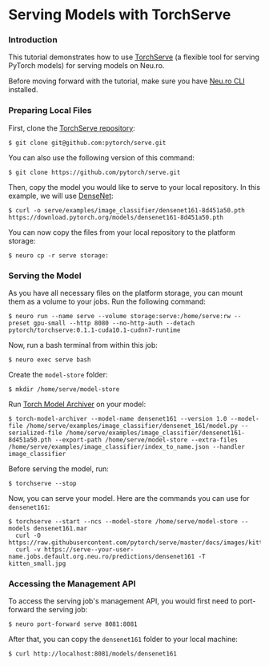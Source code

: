 # Serving Models with TorchServe

### Introduction

This tutorial demonstrates how to use [TorchServe](https://pytorch.org/serve/) (a flexible tool for serving PyTorch models) for serving models on Neu.ro.&#x20;

Before moving forward with the tutorial, make sure you have [Neu.ro CLI](../../first-steps/getting-started.md#installing-cli) installed.

### Preparing Local Files

First, clone the [TorchServe repository](https://github.com/pytorch/serve):

```
$ git clone git@github.com:pytorch/serve.git
```

You can also use the following version of this command:

```
$ git clone https://github.com/pytorch/serve.git
```

Then, copy the model you would like to serve to your local repository. In this example, we will use [DenseNet](https://pytorch.org/hub/pytorch\_vision\_densenet/):

```
$ curl -o serve/examples/image_classifier/densenet161-8d451a50.pth https://download.pytorch.org/models/densenet161-8d451a50.pth
```

You can now copy the files from your local repository to the platform storage:

```
$ neuro cp -r serve storage:
```

### Serving the Model

As you have all necessary files on the platform storage, you can mount them as a volume to your jobs. Run the following command:

```
$ neuro run --name serve --volume storage:serve:/home/serve:rw --preset gpu-small --http 8080 --no-http-auth --detach pytorch/torchserve:0.1.1-cuda10.1-cudnn7-runtime
```

Now, run a bash terminal from within this job:

```
$ neuro exec serve bash
```

Create the `model-store` folder:

```
$ mkdir /home/serve/model-store
```

Run [Torch Model Archiver](https://pypi.org/project/torch-model-archiver/) on your model:

```
$ torch-model-archiver --model-name densenet161 --version 1.0 --model-file /home/serve/examples/image_classifier/densenet_161/model.py --serialized-file /home/serve/examples/image_classifier/densenet161-8d451a50.pth --export-path /home/serve/model-store --extra-files /home/serve/examples/image_classifier/index_to_name.json --handler image_classifier
```

Before serving the model, run:

```
$ torchserve --stop
```

Now, you can serve your model. Here are the commands you can use for `densenet161`:

```
$ torchserve --start --ncs --model-store /home/serve/model-store --models densenet161.mar
  curl -O https://raw.githubusercontent.com/pytorch/serve/master/docs/images/kitten_small.jpg
  curl -v https://serve--your-user-name.jobs.default.org.neu.ro/predictions/densenet161 -T kitten_small.jpg
```

### Accessing the Management API

To access the serving job's management API, you would first need to port-forward the serving job:

```
$ neuro port-forward serve 8081:8081
```

After that, you can copy the `densenet161` folder to your local machine:

```
$ curl http://localhost:8081/models/densenet161
```

